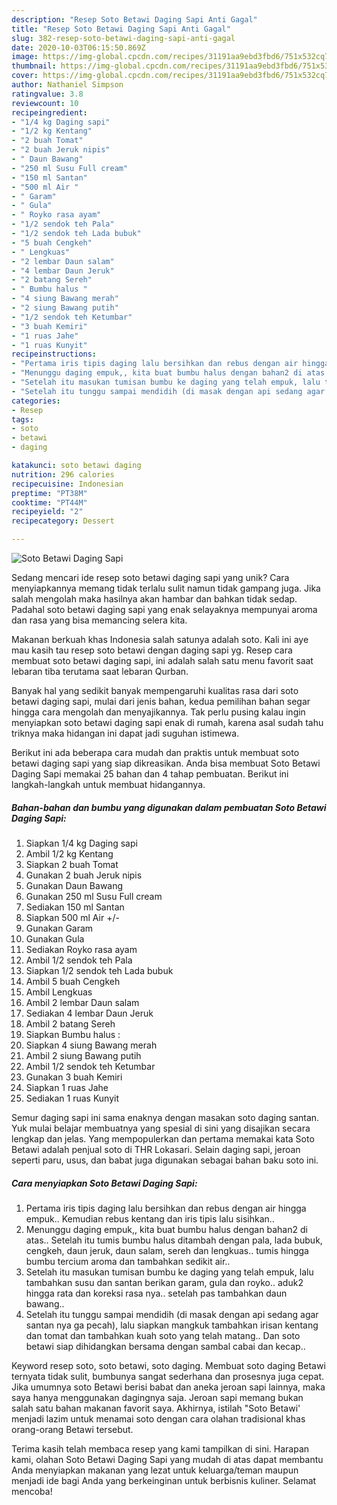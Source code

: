 ```yaml
---
description: "Resep Soto Betawi Daging Sapi Anti Gagal"
title: "Resep Soto Betawi Daging Sapi Anti Gagal"
slug: 382-resep-soto-betawi-daging-sapi-anti-gagal
date: 2020-10-03T06:15:50.869Z
image: https://img-global.cpcdn.com/recipes/31191aa9ebd3fbd6/751x532cq70/soto-betawi-daging-sapi-foto-resep-utama.jpg
thumbnail: https://img-global.cpcdn.com/recipes/31191aa9ebd3fbd6/751x532cq70/soto-betawi-daging-sapi-foto-resep-utama.jpg
cover: https://img-global.cpcdn.com/recipes/31191aa9ebd3fbd6/751x532cq70/soto-betawi-daging-sapi-foto-resep-utama.jpg
author: Nathaniel Simpson
ratingvalue: 3.8
reviewcount: 10
recipeingredient:
- "1/4 kg Daging sapi"
- "1/2 kg Kentang"
- "2 buah Tomat"
- "2 buah Jeruk nipis"
- " Daun Bawang"
- "250 ml Susu Full cream"
- "150 ml Santan"
- "500 ml Air "
- " Garam"
- " Gula"
- " Royko rasa ayam"
- "1/2 sendok teh Pala"
- "1/2 sendok teh Lada bubuk"
- "5 buah Cengkeh"
- " Lengkuas"
- "2 lembar Daun salam"
- "4 lembar Daun Jeruk"
- "2 batang Sereh"
- " Bumbu halus "
- "4 siung Bawang merah"
- "2 siung Bawang putih"
- "1/2 sendok teh Ketumbar"
- "3 buah Kemiri"
- "1 ruas Jahe"
- "1 ruas Kunyit"
recipeinstructions:
- "Pertama iris tipis daging lalu bersihkan dan rebus dengan air hingga empuk.. Kemudian rebus kentang dan iris tipis lalu sisihkan.."
- "Menunggu daging empuk,, kita buat bumbu halus dengan bahan2 di atas.. Setelah itu tumis bumbu halus ditambah dengan pala, lada bubuk, cengkeh, daun jeruk, daun salam, sereh dan lengkuas.. tumis hingga bumbu tercium aroma dan tambahkan sedikit air.."
- "Setelah itu masukan tumisan bumbu ke daging yang telah empuk, lalu tambahkan susu dan santan berikan garam, gula dan royko.. aduk2 hingga rata dan koreksi rasa nya.. setelah pas tambahkan daun bawang.."
- "Setelah itu tunggu sampai mendidih (di masak dengan api sedang agar santan nya ga pecah), lalu siapkan mangkuk tambahkan irisan kentang dan tomat dan tambahkan kuah soto yang telah matang.. Dan soto betawi siap dihidangkan bersama dengan sambal cabai dan kecap.."
categories:
- Resep
tags:
- soto
- betawi
- daging

katakunci: soto betawi daging 
nutrition: 296 calories
recipecuisine: Indonesian
preptime: "PT38M"
cooktime: "PT44M"
recipeyield: "2"
recipecategory: Dessert

---
```



![Soto Betawi Daging Sapi](https://img-global.cpcdn.com/recipes/31191aa9ebd3fbd6/751x532cq70/soto-betawi-daging-sapi-foto-resep-utama.jpg)

Sedang mencari ide resep soto betawi daging sapi yang unik? Cara menyiapkannya memang tidak terlalu sulit namun tidak gampang juga. Jika salah mengolah maka hasilnya akan hambar dan bahkan tidak sedap. Padahal soto betawi daging sapi yang enak selayaknya mempunyai aroma dan rasa yang bisa memancing selera kita.

Makanan berkuah khas Indonesia salah satunya adalah soto. Kali ini aye mau kasih tau resep soto betawi dengan daging sapi yg. Resep cara membuat soto betawi daging sapi, ini adalah salah satu menu favorit saat lebaran tiba terutama saat lebaran Qurban.

Banyak hal yang sedikit banyak mempengaruhi kualitas rasa dari soto betawi daging sapi, mulai dari jenis bahan, kedua pemilihan bahan segar hingga cara mengolah dan menyajikannya. Tak perlu pusing kalau ingin menyiapkan soto betawi daging sapi enak di rumah, karena asal sudah tahu triknya maka hidangan ini dapat jadi suguhan istimewa.


Berikut ini ada beberapa cara mudah dan praktis untuk membuat soto betawi daging sapi yang siap dikreasikan. Anda bisa membuat Soto Betawi Daging Sapi memakai 25 bahan dan 4 tahap pembuatan. Berikut ini langkah-langkah untuk membuat hidangannya.

<!--inarticleads1-->

##### Bahan-bahan dan bumbu yang digunakan dalam pembuatan Soto Betawi Daging Sapi:

1. Siapkan 1/4 kg Daging sapi
1. Ambil 1/2 kg Kentang
1. Siapkan 2 buah Tomat
1. Gunakan 2 buah Jeruk nipis
1. Gunakan  Daun Bawang
1. Gunakan 250 ml Susu Full cream
1. Sediakan 150 ml Santan
1. Siapkan 500 ml Air +/-
1. Gunakan  Garam
1. Gunakan  Gula
1. Sediakan  Royko rasa ayam
1. Ambil 1/2 sendok teh Pala
1. Siapkan 1/2 sendok teh Lada bubuk
1. Ambil 5 buah Cengkeh
1. Ambil  Lengkuas
1. Ambil 2 lembar Daun salam
1. Sediakan 4 lembar Daun Jeruk
1. Ambil 2 batang Sereh
1. Siapkan  Bumbu halus :
1. Siapkan 4 siung Bawang merah
1. Ambil 2 siung Bawang putih
1. Ambil 1/2 sendok teh Ketumbar
1. Gunakan 3 buah Kemiri
1. Siapkan 1 ruas Jahe
1. Sediakan 1 ruas Kunyit


Semur daging sapi ini sama enaknya dengan masakan soto daging santan. Yuk mulai belajar membuatnya yang spesial di sini yang disajikan secara lengkap dan jelas. Yang mempopulerkan dan pertama memakai kata Soto Betawi adalah penjual soto di THR Lokasari. Selain daging sapi, jeroan seperti paru, usus, dan babat juga digunakan sebagai bahan baku soto ini. 

<!--inarticleads2-->

##### Cara menyiapkan Soto Betawi Daging Sapi:

1. Pertama iris tipis daging lalu bersihkan dan rebus dengan air hingga empuk.. Kemudian rebus kentang dan iris tipis lalu sisihkan..
1. Menunggu daging empuk,, kita buat bumbu halus dengan bahan2 di atas.. Setelah itu tumis bumbu halus ditambah dengan pala, lada bubuk, cengkeh, daun jeruk, daun salam, sereh dan lengkuas.. tumis hingga bumbu tercium aroma dan tambahkan sedikit air..
1. Setelah itu masukan tumisan bumbu ke daging yang telah empuk, lalu tambahkan susu dan santan berikan garam, gula dan royko.. aduk2 hingga rata dan koreksi rasa nya.. setelah pas tambahkan daun bawang..
1. Setelah itu tunggu sampai mendidih (di masak dengan api sedang agar santan nya ga pecah), lalu siapkan mangkuk tambahkan irisan kentang dan tomat dan tambahkan kuah soto yang telah matang.. Dan soto betawi siap dihidangkan bersama dengan sambal cabai dan kecap..


Keyword resep soto, soto betawi, soto daging. Membuat soto daging Betawi ternyata tidak sulit, bumbunya sangat sederhana dan prosesnya juga cepat. Jika umumnya soto Betawi berisi babat dan aneka jeroan sapi lainnya, maka saya hanya menggunakan dagingnya saja. Jeroan sapi memang bukan salah satu bahan makanan favorit saya. Akhirnya, istilah &#34;Soto Betawi&#39; menjadi lazim untuk menamai soto dengan cara olahan tradisional khas orang-orang Betawi tersebut. 

Terima kasih telah membaca resep yang kami tampilkan di sini. Harapan kami, olahan Soto Betawi Daging Sapi yang mudah di atas dapat membantu Anda menyiapkan makanan yang lezat untuk keluarga/teman maupun menjadi ide bagi Anda yang berkeinginan untuk berbisnis kuliner. Selamat mencoba!
